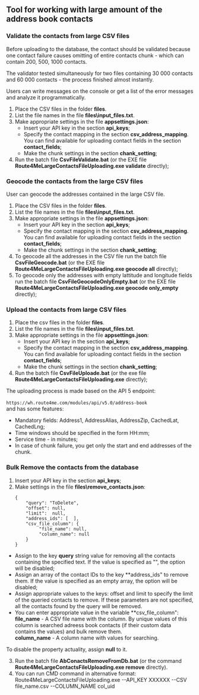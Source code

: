 ﻿## Tool for working with large amount of the address book contacts

### Validate the contacts from large CSV files

Before uploading to the database, the contact should be validated because one contact failure causes omitting of entire contacts chunk - which can contain 200, 500, 1000 contacts.

The validator tested simultaneously for two files containing 30 000 contacts and 60 000 contacts - the process finished almost instantly.

Users can write messages on the console or get a list of the error messages and analyze it programmatically.

1. Place the CSV files in the folder **files**.  
2. List the file names in the file **files\input_files.txt**.  
3. Make appropriate settings in the file **appsettings.json**:   
   - Insert your API key in the section **api_keys**;   
   - Specify the contact mapping in the section **csv_address_mapping**. You can find available for uploading contact fields in the section **contact_fields**;   
   - Make the chunk settings in the section **chank_setting**; 
4. Run the batch file **CsvFileValidate.bat** (or the EXE file **Route4MeLargeContactsFileUploading.exe validate** directly);  

### Geocode the contacts from the large CSV files

User can geocode the addresses contained in the large CSV file.

1. Place the CSV files in the folder **files**.  
2. List the file names in the file **files\input_files.txt**.  
3. Make appropriate settings in the file **appsettings.json**:   
   - Insert your API key in the section **api_keys**;   
   - Specify the contact mapping in the section **csv_address_mapping**. You can find available for uploading contact fields in the section **contact_fields**;   
   - Make the chunk settings in the section **chank_setting**; 
4. To geocode all the addresses in the CSV file run the batch file **CsvFileGeocode.bat** (or the EXE file **Route4MeLargeContactsFileUploading.exe geocode all** directly); 
5. To geocode only the addresses with empty lattitude and longitude fields run the batch file **CsvFileGeocodeOnlyEmpty.bat** (or the EXE file **Route4MeLargeContactsFileUploading.exe geocode only_empty** directly); 

### Upload the contacts from large CSV files
  
1. Place the csv files in the folder **files**.  
2. List the file names in the file **files\input_files.txt**.  
3. Make appropriate settings in the file **appsettings.json**:   
   - Insert your API key in the section **api_keys**;   
   - Specify the contact mapping in the section **csv_address_mapping**. You can find available for uploading contact fields in the section **contact_fields**;   
   - Make the chunk settings in the section **chank_setting**;   
4. Run the batch file **CsvFileUploade.bat** (or the exe file **Route4MeLargeContactsFileUploading.exe** directly);   
  
The uploading process is made based on the API 5 endpoint: <br>  
```https://wh.route4me.com/modules/api/v5.0/address-book``` 
<br> and has some features:  
   - Mandatory fields: Address1, AddressAlias, AddressZip, CachedLat, CachedLng;    
   - Time windows should be specified in the form HH:mm;
   - Service time - in minutes;
   - In case of chunk failure, you get only the start and end addresses of the chunk.   

### Bulk Remove the contacts from the database

 1. Insert your API key in the section **api_keys**;  
 2. Make settings in the file **files\remove_contacts.json**:  
	```
	{
		"query": "ToDelete",
		"offset": null,
		"limit":  null,
		"address_ids": [  ],
		"csv_file_column": {
			 "file_name": null,
			 "column_name": null
		}
	}
	``` 
   - Assign to the key **query** string value for removing all the contacts containing the specified text. If the value is specified as "", the option will be disabled;   
   - Assign an array of the contact IDs to the key **address_ids" to remove them. If the value is specified as an empty array, the option will be disabled;
   - Assign appropriate values to the keys: offset and limit to specify the limit of the queried contacts to remove. If these parameters are not specified, all the contacts found by the query will be removed.   
   - You can enter appropriate value in the variable **csv_file_column":  
     **file_name** - A CSV file name with the column. By unique values of this column is searched adreess book contacts (if their custom data contains the values) and bulk remove them.  
	 **column_name** - A column name with values for searching.  
	 
To disable  the property actuality, assign **null** to it.   

 3. Run the batch file **AbConactsRemoveFromDb.bat** (or the command **Route4MeLargeContactsFileUploading.exe remove** directly).  
 4. You can run CMD command in alternative format:
 Route4MeLargeContactsFileUploading.exe --API_KEY XXXXXX --CSV file_name.csv --COLUMN_NAME col_uid
 
 